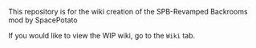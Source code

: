 This repository is for the wiki creation of the SPB-Revamped Backrooms mod by SpacePotato

If you would like to view the WIP wiki, go to the `Wiki` tab.
